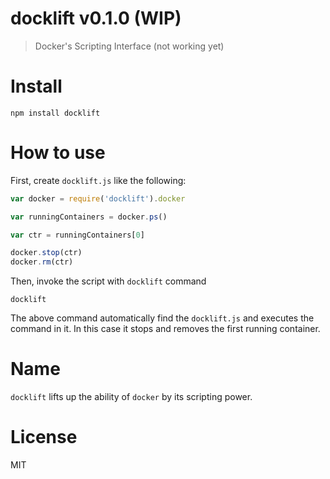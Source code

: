 # docklift v0.1.0 (WIP)

> Docker's Scripting Interface (not working yet)

# Install

    npm install docklift

# How to use

First, create `docklift.js` like the following:

```js
var docker = require('docklift').docker

var runningContainers = docker.ps()

var ctr = runningContainers[0]

docker.stop(ctr)
docker.rm(ctr)
```

Then, invoke the script with `docklift` command

    docklift

The above command automatically find the `docklift.js` and executes the command in it. In this case it stops and removes the first running container.

# Name

`docklift` lifts up the ability of `docker` by its scripting power.

# License

MIT
